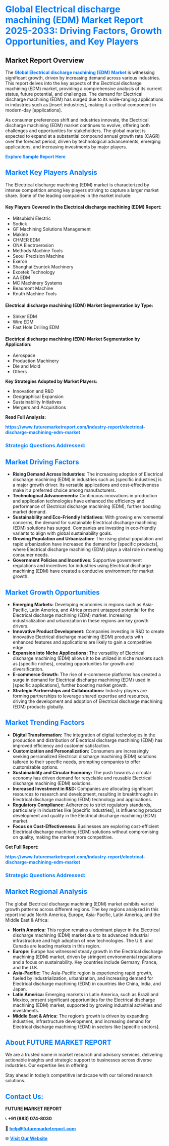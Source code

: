 <h1 style="color: #007BFF;">Global Electrical discharge machining (EDM) Market Report 2025-2033: Driving Factors, Growth Opportunities, and Key Players</h1>

<section id="overview">
<h2>Market Report Overview</h2>
<p>The <a href="https://www.futuremarketreport.com/industry-report/electrical-discharge-machining-edm-market" style="color: #007BFF; text-decoration: none;"><strong>Global Electrical discharge machining (EDM) Market</strong></a> is witnessing significant growth, driven by increasing demand across various industries. This report delves into the key aspects of the Electrical discharge machining (EDM) market, providing a comprehensive analysis of its current status, future potential, and challenges. The demand for Electrical discharge machining (EDM) has surged due to its wide-ranging applications in industries such as [insert industries], making it a critical component in modern-day [applications].</p>
<p>As consumer preferences shift and industries innovate, the Electrical discharge machining (EDM) market continues to evolve, offering both challenges and opportunities for stakeholders. The global market is expected to expand at a substantial compound annual growth rate (CAGR) over the forecast period, driven by technological advancements, emerging applications, and increasing investments by major players.</p>
</section>

<section id="overview">
<p><a href="https://www.futuremarketreport.com/request-sample/reportId=26715" style="color: #007BFF; text-decoration: none;"><strong>Explore Sample Report Here</strong></a></p>
</section>

<section id="key-players">
<h2 style="color: #007BFF;">Market Key Players Analysis</h2>
<p>The Electrical discharge machining (EDM) market is characterized by intense competition among key players striving to capture a larger market share. Some of the leading companies in the market include:</p>
<h4>Key Players Covered in the Electrical discharge machining (EDM) Report:</h4>
<ul><li>Mitsubishi Electric</li><li>Sodick</li><li>GF Machining Solutions Management</li><li>Makino</li><li>CHMER EDM</li><li>ONA Electroerosion</li><li>Methods Machine Tools</li><li>Seoul Precision Machine</li><li>Exeron</li><li>Shanghai Esuntek Machinery</li><li>Excetek Technology</li><li>AA EDM</li><li>MC Machinery Systems</li><li>Beaumont Machine</li><li>Knuth Machine Tools</li></ul>
<h4>Electrical discharge machining (EDM) Market Segmentation by Type:</h4>
<ul><li>Sinker EDM</li><li>Wire EDM</li><li>Fast Hole Drilling EDM</li></ul>

<h4>Electrical discharge machining (EDM) Market Segmentation by Application:</h4>
<ul><li>Aerospace</li><li>Production Machinery</li><li>Die and Mold</li><li>Others</li></ul>
<p><strong>Key Strategies Adopted by Market Players:</strong></p>
<ul>
<li>Innovation and R&D</li>
<li>Geographical Expansion</li>
<li>Sustainability Initiatives</li>
<li>Mergers and Acquisitions</li>
</ul>
</section>

<section>
<p><strong>Read Full Analysis: </strong></p><a href="https://www.futuremarketreport.com/industry-report/electrical-discharge-machining-edm-market" style="color: #007BFF; text-decoration: none;"><strong>https://www.futuremarketreport.com/industry-report/electrical-discharge-machining-edm-market</strong></a>
<h3 style="color: #007BFF;">Strategic Questions Addressed:</h3>
</section>

<section id="driving-factors">
<h2 style="color: #007BFF;">Market Driving Factors</h2>
<ul>
<li><strong>Rising Demand Across Industries:</strong> The increasing adoption of Electrical discharge machining (EDM) in industries such as [specific industries] is a major growth driver. Its versatile applications and cost-effectiveness make it a preferred choice among manufacturers.</li>
<li><strong>Technological Advancements:</strong> Continuous innovations in production and application technologies have enhanced the efficiency and performance of Electrical discharge machining (EDM), further boosting market demand.</li>
<li><strong>Sustainability and Eco-Friendly Initiatives:</strong> With growing environmental concerns, the demand for sustainable Electrical discharge machining (EDM) solutions has surged. Companies are investing in eco-friendly variants to align with global sustainability goals.</li>
<li><strong>Growing Population and Urbanization:</strong> The rising global population and rapid urbanization have increased the demand for [specific products], where Electrical discharge machining (EDM) plays a vital role in meeting consumer needs.</li>
<li><strong>Government Policies and Incentives:</strong> Supportive government regulations and incentives for industries using Electrical discharge machining (EDM) have created a conducive environment for market growth.</li>
</ul>
</section>

<section id="growth-opportunities">
<h2 style="color: #007BFF;">Market Growth Opportunities</h2>
<ul>
<li><strong>Emerging Markets:</strong> Developing economies in regions such as Asia-Pacific, Latin America, and Africa present untapped potential for the Electrical discharge machining (EDM) market. Increasing industrialization and urbanization in these regions are key growth drivers.</li>
<li><strong>Innovative Product Development:</strong> Companies investing in R&D to create innovative Electrical discharge machining (EDM) products with enhanced features and applications are likely to gain a competitive edge.</li>
<li><strong>Expansion into Niche Applications:</strong> The versatility of Electrical discharge machining (EDM) allows it to be utilized in niche markets such as [specific niches], creating opportunities for growth and diversification.</li>
<li><strong>E-commerce Growth:</strong> The rise of e-commerce platforms has created a surge in demand for Electrical discharge machining (EDM) used in [specific applications], further boosting market growth.</li>
<li><strong>Strategic Partnerships and Collaborations:</strong> Industry players are forming partnerships to leverage shared expertise and resources, driving the development and adoption of Electrical discharge machining (EDM) products globally.</li>
</ul>
</section>

<section id="trending-factors">
<h2 style="color: #007BFF;">Market Trending Factors</h2>
<ul>
<li><strong>Digital Transformation:</strong> The integration of digital technologies in the production and distribution of Electrical discharge machining (EDM) has improved efficiency and customer satisfaction.</li>
<li><strong>Customization and Personalization:</strong> Consumers are increasingly seeking personalized Electrical discharge machining (EDM) solutions tailored to their specific needs, prompting companies to offer customizable options.</li>
<li><strong>Sustainability and Circular Economy:</strong> The push towards a circular economy has driven demand for recyclable and reusable Electrical discharge machining (EDM) solutions.</li>
<li><strong>Increased Investment in R&D:</strong> Companies are allocating significant resources to research and development, resulting in breakthroughs in Electrical discharge machining (EDM) technology and applications.</li>
<li><strong>Regulatory Compliance:</strong> Adherence to strict regulatory standards, particularly in industries like [specific industries], is influencing product development and quality in the Electrical discharge machining (EDM) market.</li>
<li><strong>Focus on Cost-Effectiveness:</strong> Businesses are exploring cost-efficient Electrical discharge machining (EDM) solutions without compromising on quality, making the market more competitive.</li>
</ul>
</section>

<section>
<p><strong>Get Full Report: </strong></p><a href="https://www.futuremarketreport.com/industry-report/electrical-discharge-machining-edm-market" style="color: #007BFF; text-decoration: none;"><strong>https://www.futuremarketreport.com/industry-report/electrical-discharge-machining-edm-market</strong></a>
<h3 style="color: #007BFF;">Strategic Questions Addressed:</h3>
</section>


<section id="regional-analysis">
<h2 style="color: #007BFF;">Market Regional Analysis</h2>
<p>The global Electrical discharge machining (EDM) market exhibits varied growth patterns across different regions. The key regions analyzed in this report include North America, Europe, Asia-Pacific, Latin America, and the Middle East & Africa:</p>
<ul>
<li><strong>North America:</strong> This region remains a dominant player in the Electrical discharge machining (EDM) market due to its advanced industrial infrastructure and high adoption of new technologies. The U.S. and Canada are leading markets in this region.</li>
<li><strong>Europe:</strong> Europe has witnessed steady growth in the Electrical discharge machining (EDM) market, driven by stringent environmental regulations and a focus on sustainability. Key countries include Germany, France, and the U.K.</li>
<li><strong>Asia-Pacific:</strong> The Asia-Pacific region is experiencing rapid growth, fueled by industrialization, urbanization, and increasing demand for Electrical discharge machining (EDM) in countries like China, India, and Japan.</li>
<li><strong>Latin America:</strong> Emerging markets in Latin America, such as Brazil and Mexico, present significant opportunities for the Electrical discharge machining (EDM) market, supported by growing industrial activities and investments.</li>
<li><strong>Middle East & Africa:</strong> The region’s growth is driven by expanding industries, infrastructure development, and increasing demand for Electrical discharge machining (EDM) in sectors like [specific sectors].</li>
</ul>
</section>

<footer>
<h2 style="color: #007BFF;">About FUTURE MARKET REPORT</h2>
<p>We are a trusted name in market research and advisory services, delivering actionable insights and strategic support to businesses across diverse industries. Our expertise lies in offering:</p>

<p>Stay ahead in today’s competitive landscape with our tailored research solutions.</p>

<h2 style="color: #007BFF;">Contact Us:</h2>
<p><strong>FUTURE MARKET REPORT</strong></p>
<p>📞 <strong>+91 (883) 074-8030</strong></p>
<p>📧 <strong><a href="mailto:help@futuremarketreport.com" style="color: #007BFF;">help@futuremarketreport.com</a></strong></p>
<p>🌐 <strong><a href="https://www.futuremarketreport.com/" style="color: #007BFF;">Visit Our Website</a></strong></p>
</footer>